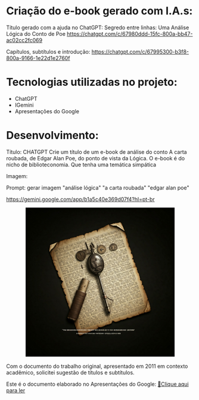 # Criação do e-book gerado com I.A.s:

Título gerado com a ajuda no ChatGPT: Segredo entre linhas: Uma Análise Lógica do Conto de Poe
https://chatgpt.com/c/67980ddd-15fc-800a-bb47-ac02cc2fc069

Capítulos, subtítulos e introdução: https://chatgpt.com/c/67995300-b3f8-800a-9166-1e22d1e2760f

# Tecnologias utilizadas no projeto:

- ChatGPT 
- IGemini
- Apresentações do Google

# Desenvolvimento:
Título:
CHATGPT
Crie um título de um e-book de análise do conto A carta roubada, de Edgar Alan Poe, do ponto de vista da Lógica. O e-book é do nicho de biblioteconomia. Que tenha uma temática simpática

Imagem:

Prompt: gerar imagem "análise lógica" "a carta roubada" "edgar alan poe"

https://gemini.google.com/app/b1a5c40e369d07f4?hl=pt-br


<p align="center">
<img 
    src="./assets/Capa.jfif"
    width="400"  
/>
</p>


Com o documento do trabalho original, apresentado em 2011 em contexto acadêmico, solicitei sugestão de títulos e subtítulos.

Este é o documento elaborado no Apresentações do Google:
<a href="https://github.com/LucianaPitas/prompts-recipe-to-create-a-ebook/blob/main/output/EBookV2.pdf" title="View PDF now"> 📕Clique aqui para ler</a>


